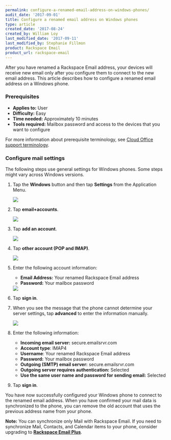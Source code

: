 ```yaml
---
permalink: configure-a-renamed-email-address-on-windows-phones/
audit_date: '2017-09-01'
title: Configure a renamed email address on Windows phones
type: article
created_date: '2017-08-24'
created_by: William Loy
last_modified_date: '2017-09-11'
last_modified_by: Stephanie Fillmon
product: Rackspace Email
product_url: rackspace-email
---
```


After you have renamed a Rackspace Email address, your devices will receive new email only after you configure them to connect to the new email address. This article describes how to configure a renamed email address on a Windows phone.

### Prerequisites

- **Applies to:** User
- **Difficulty:** Easy
- **Time needed:** Approximately 10 minutes
- **Tools required:**  Mailbox password and access to the devices that you want to configure

For more information about prerequisite terminology, see [Cloud Office support terminology](/how-to/cloud-office-support-terminology/).

### Configure mail settings

The following steps use general settings for Windows phones. Some steps might vary across Windows versions.

1. Tap the **Windows** button and then tap **Settings** from the Application Menu.

   <img src="{% asset_path rackspace-email/configure-a-renamed-email-address-on-windows-phones/settings.jpg %}" />

2. Tap **email+accounts**.

   <img src="{% asset_path rackspace-email/configure-a-renamed-email-address-on-windows-phones/email-accounts.jpg %}" />

3. Tap **add an account**.

   <img src="{% asset_path rackspace-email/configure-a-renamed-email-address-on-windows-phones/add-account.jpg %}" />

4. Tap **other account (POP and IMAP)**.

   <img src="{% asset_path rackspace-email/configure-a-renamed-email-address-on-windows-phones/other-account.jpg %}" />

5. Enter the following account information:

   - **Email Address:** Your renamed Rackspace Email address
   - **Password:** Your mailbox password

   <img src="{% asset_path rackspace-email/configure-a-renamed-email-address-on-windows-phones/account-login.jpg %}" />

6. Tap **sign in**.
7. When you see the message that the phone cannot determine your server settings, tap **advanced** to enter the information manually.

   <img src="{% asset_path rackspace-email/configure-a-renamed-email-address-on-windows-phones/advanced.jpg %}" />

8. Enter the following information:

    - **Incoming email server:** secure.emailsrvr.com
    - **Account type**: IMAP4
    - **Username**: Your renamed Rackspace Email address
    - **Password:** Your mailbox password
    - **Outgoing (SMTP) email server:** secure.emailsrvr.com
    - **Outgoing server requires authentication:** Selected
    - **Use the same user name and password for sending email:** Selected

9. Tap **sign in**.

You have now successfully configured your Windows phone to connect to the renamed email address. When you have confirmed your mail data is synchronized to the phone, you can remove the old account that uses the previous address name from your phone.

**Note:** You can synchronize only Mail with Rackspace Email. If you need to synchronize Mail, Contacts, and Calendar items to your phone, consider upgrading to [**Rackspace Email Plus**](/how-to/upgrade-to-rackspace-email-plus/).
